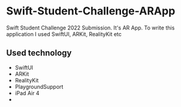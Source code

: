 # Swift-Student-Challenge-ARApp
Swift Student Challenge 2022 Submission. It's AR App. To write this application I used SwiftUI, ARKit, RealityKit etc

## Used technology
- SwiftUI
- ARKit
- RealityKit
- PlaygroundSupport
- iPad Air 4
- 
